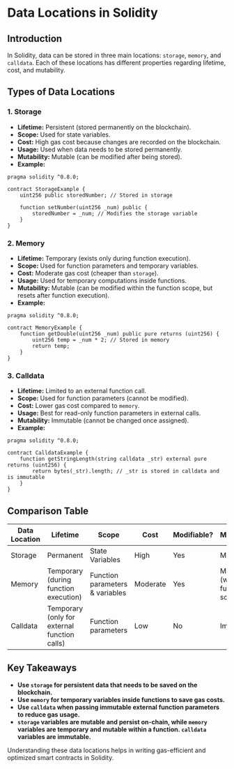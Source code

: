 # Data Locations in Solidity

## Introduction
In Solidity, data can be stored in three main locations: `storage`, `memory`, and `calldata`. Each of these locations has different properties regarding lifetime, cost, and mutability.

## Types of Data Locations

### 1. **Storage**
- **Lifetime:** Persistent (stored permanently on the blockchain).
- **Scope:** Used for state variables.
- **Cost:** High gas cost because changes are recorded on the blockchain.
- **Usage:** Used when data needs to be stored permanently.
- **Mutability:** Mutable (can be modified after being stored).
- **Example:**

```solidity
pragma solidity ^0.8.0;

contract StorageExample {
    uint256 public storedNumber; // Stored in storage

    function setNumber(uint256 _num) public {
        storedNumber = _num; // Modifies the storage variable
    }
}
```

### 2. **Memory**
- **Lifetime:** Temporary (exists only during function execution).
- **Scope:** Used for function parameters and temporary variables.
- **Cost:** Moderate gas cost (cheaper than `storage`).
- **Usage:** Used for temporary computations inside functions.
- **Mutability:** Mutable (can be modified within the function scope, but resets after function execution).
- **Example:**

```solidity
pragma solidity ^0.8.0;

contract MemoryExample {
    function getDouble(uint256 _num) public pure returns (uint256) {
        uint256 temp = _num * 2; // Stored in memory
        return temp;
    }
}
```

### 3. **Calldata**
- **Lifetime:** Limited to an external function call.
- **Scope:** Used for function parameters (cannot be modified).
- **Cost:** Lower gas cost compared to `memory`.
- **Usage:** Best for read-only function parameters in external calls.
- **Mutability:** Immutable (cannot be changed once assigned).
- **Example:**

```solidity
pragma solidity ^0.8.0;

contract CalldataExample {
    function getStringLength(string calldata _str) external pure returns (uint256) {
        return bytes(_str).length; // _str is stored in calldata and is immutable
    }
}
```

## **Comparison Table**

| Data Location | Lifetime | Scope | Cost | Modifiable? | Mutability |
|--------------|----------|-------|------|------------|------------|
| Storage | Permanent | State Variables | High | Yes | Mutable |
| Memory | Temporary (during function execution) | Function parameters & variables | Moderate | Yes | Mutable (within function scope) |
| Calldata | Temporary (only for external function calls) | Function parameters | Low | No | Immutable |

## **Key Takeaways**
- **Use `storage` for persistent data that needs to be saved on the blockchain.**
- **Use `memory` for temporary variables inside functions to save gas costs.**
- **Use `calldata` when passing immutable external function parameters to reduce gas usage.**
- **`storage` variables are mutable and persist on-chain, while `memory` variables are temporary and mutable within a function. `calldata` variables are immutable.**

Understanding these data locations helps in writing gas-efficient and optimized smart contracts in Solidity.
